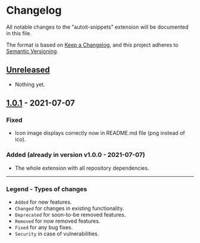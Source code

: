 # Changelog

All notable changes to the "autoit-snippets" extension will be documented in this file.

The format is based on [Keep a Changelog](https://keepachangelog.com/en/1.0.0/),
and this project adheres to [Semantic Versioning](https://semver.org/spec/v2.0.0.html).

## [Unreleased]

- Nothing yet.

## [1.0.1] - 2021-07-07

### Fixed

- Icon image displays correctly now in README.md file (png instead of ico).

### Added (already in version v1.0.0 - 2021-07-07)

- The whole extension with all repository dependencies.

[unreleased]: https://github.com/Sven-Seyfert/VSCode-AutoItSnippets/compare/v1.0.1...HEAD
[1.0.1]: https://github.com/Sven-Seyfert/VSCode-AutoItSnippets/releases/tag/v1.0.1

---

### Legend - Types of changes
- `Added` for new features.
- `Changed` for changes in existing functionality.
- `Deprecated` for soon-to-be removed features.
- `Removed` for now removed features.
- `Fixed` for any bug fixes.
- `Security` in case of vulnerabilities.
